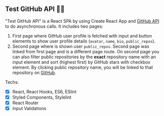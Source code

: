 ## Test GitHub API :woman_scientist:

"Test GitHub API" is a React SPA by using Create React App and [GitHub API](https://github.com/) to do asynchronous calls. It includes two pages:

1. First page where GitHub user profile is fetched with input and button elements to show user profile details (`avatar`, `name`, `bio`, `public_repos`).
2. Second page where is shown user `public_repos`. Second page was linked from first page and is a different page route. On second page you can also filter public repositories by the **exact** repository name with an input element and sort (highest first) by GitHub stars with checkbox element. By clicking public repository name, you will be linked to that repository on [GitHub](https://github.com/).

Techs:

- [x] React, React Hooks, ES6, ESlint
- [x] Styled Components, Stylelint
- [x] React Router
- [x] Input Validations
